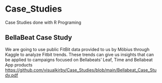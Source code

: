 # Case_Studies
Case Studies done with R Programing


## BellaBeat Case Study
We are going to use public FitBit data provided to us by Möbius through Kaggle
to analyze Fitbit trends. These trends can give us insights that can be applied to
campaigns focused on Bellabeats’ Leaf, Time and Bellabeat App products
https://github.com/visualkirby/Case_Studies/blob/main/Bellabeat_Case_Study.pdf
